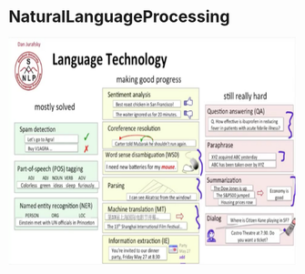 # NaturalLanguageProcessing

<img src="images/language_technology.png" alt="language_technology"	width="800" height="400" /> 
